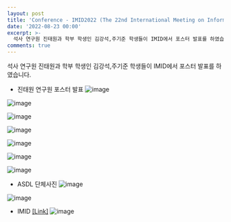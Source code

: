 ```yaml
---
layout: post
title: 'Conference - IMID2022 (The 22nd International Meeting on Information Display)'
date: '2022-08-23 00:00'
excerpt: >-
  석사 연구원 진태원과 학부 학생인 김강석,주기준 학생들이 IMID에서 포스터 발표를 하였습니다. 
comments: true
---
```


석사 연구원 진태원과 학부 학생인 김강석,주기준 학생들이 IMID에서 포스터 발표를 하였습니다. 

- 진태원 연구원 포스터 발표 
![image](https://user-images.githubusercontent.com/80964488/187573311-771deb8c-365d-4224-b408-05210f683f6a.jpg)
  
![image](https://user-images.githubusercontent.com/80964488/187573461-4000d71f-b627-449b-a559-99f86395fa0c.jpg)

![image](https://user-images.githubusercontent.com/80964488/187573257-725e53b5-7506-4bfc-b1ba-b7e66fdf8887.PNG)


![image](https://user-images.githubusercontent.com/80964488/187576302-13a99f7a-1ed3-44a9-8246-33d9ca5f3004.jpg)
  
![image](https://user-images.githubusercontent.com/80964488/187573494-d93c3cc7-ac0d-470e-8c08-e1a72839d905.jpg)
  
![image](https://user-images.githubusercontent.com/80964488/187573504-010a3870-b7f5-4bf5-ba3a-102e6de28554.jpg)
   
![image](https://user-images.githubusercontent.com/80964488/187575325-5b8455ca-41d0-4d40-aa89-fefe4eef6d40.png)
  
  
- ASDL 단체사진 
![image](https://user-images.githubusercontent.com/80964488/187574283-b1d4ce28-f398-4d0d-be57-c3e99ea4232e.jpg)
  
![image](https://user-images.githubusercontent.com/80964488/187574275-fa90d7be-3460-45cf-9b1a-afa3de57eba5.jpg)
  
  
- IMID [[Link]](http://www.imid.or.kr/2022/index.asp)
![image](https://user-images.githubusercontent.com/80964488/187573681-ac647d84-7b6c-4316-aeb0-3af9c9d958f0.png)
  
  